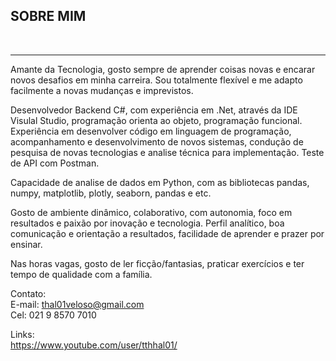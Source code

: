 <h2> SOBRE MIM </h2><br>
<style>
  #hr{
    color: yellow
  }
</style>
<hr>
<p>
  Amante da Tecnologia, gosto sempre de aprender coisas novas e encarar novos desafios em minha carreira. Sou totalmente flexível e me adapto facilmente a novas mudanças e       imprevistos.
</p>
<p>Desenvolvedor Backend C#, com experiência em .Net, através da IDE Visulal Studio, programação orienta ao objeto, programação funcional. Experiência em desenvolver código em linguagem de programação, acompanhamento e desenvolvimento de novos sistemas, condução de pesquisa de novas tecnologias e analise técnica para implementação. Teste de API com Postman.</p>
<p>Capacidade de analise de dados em Python, com as bibliotecas pandas, numpy, matplotlib, plotly, seaborn, pandas e etc.</p>
<p>Gosto de ambiente dinâmico, colaborativo, com autonomia, foco em resultados e paixão por inovação e tecnologia. Perfil analítico, boa comunicação e orientação a resultados, facilidade de aprender e prazer por ensinar.</p>
<p>Nas horas vagas, gosto de ler ficção/fantasias, praticar exercícios e ter tempo de qualidade com a família.</p>





Contato:<br>
E-mail: thal01veloso@gmail.com<br>
Cel: 021 9 8570 7010<br>

Links:<br>
https://www.youtube.com/user/tthhal01/
